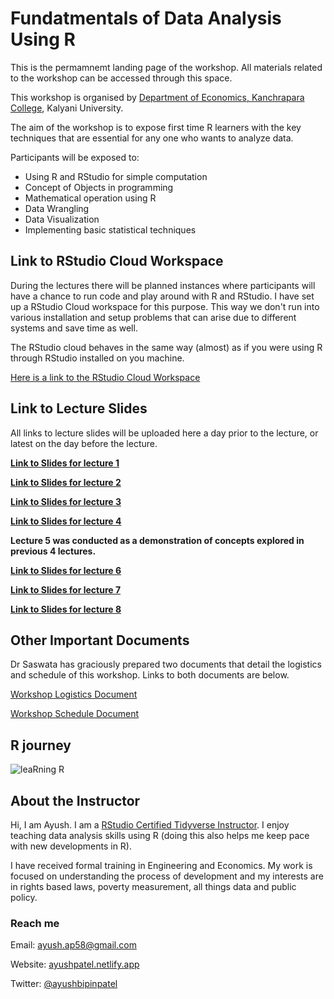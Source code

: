 # Fundatmentals of Data Analysis Using R

This is the permamnemt landing page of the workshop. All materials related to the workshop can be accessed through this space.

This workshop is organised by [Department of Economics, Kanchrapara College](https://www.kanchraparacollege.ac.in/), Kalyani University. 

The aim of the workshop is to expose first time R learners with the key techniques that are essential for any one who wants to analyze data. 

Participants will be exposed to:

  * Using R and RStudio for simple computation
  * Concept of Objects in programming
  * Mathematical operation using R
  * Data Wrangling
  * Data Visualization
  * Implementing basic statistical techniques 

## Link to RStudio Cloud Workspace

During the lectures there will be planned instances where participants will have a chance to run code and play around with R and RStudio. I have set up a RStudio Cloud workspace for this purpose. This way we don't run into various installation and setup problems that can arise due to different systems and save time as well.

The RStudio cloud behaves in the same way (almost) as if you were using R through RStudio installed on you machine.

[Here is a link to the RStudio Cloud Workspace](https://rstudio.cloud/spaces/146790/join?access_code=SI7nWOHMPPif3%2FgUyXWsP8x69UHdvUtdGepyGCsP)

## Link to Lecture Slides

All links to lecture slides will be uploaded here a day prior to the lecture, or latest on the day before the lecture.

__[Link to Slides for lecture 1 ](/lecture1.html)__

__[Link to Slides for lecture 2 ](/lecture2.html)__

__[Link to Slides for lecture 3 ](/lecture3.html)__

__[Link to Slides for lecture 4 ](/lecture4.html)__

__Lecture 5 was conducted as a demonstration of concepts explored in previous 4 lectures.__

__[Link to Slides for lecture 6 ](/lecture6.html)__

__[Link to Slides for lecture 7 ](/lecture7.html)__

__[Link to Slides for lecture 8 ](/lecture8.html)__


## Other Important Documents

Dr Saswata has graciously prepared two documents that detail the logistics and schedule of this workshop. Links to both documents are below.

[Workshop Logistics Document](https://github.com/AyushBipinPatel/Fundatmentals-of-Data-Analysis-Using-R/blob/main/course%20documents/R_WS_ECONKPC.pdf)

[Workshop Schedule Document](https://github.com/AyushBipinPatel/Fundatmentals-of-Data-Analysis-Using-R/blob/main/course%20documents/Course%20Schedule.pdf)
  
## R journey

![leaRning R](https://raw.githubusercontent.com/allisonhorst/stats-illustrations/master/rstats-artwork/r_first_then.png)
  
## About the Instructor

Hi, I am Ayush. I am a [RStudio Certified Tidyverse Instructor](https://education.rstudio.com/trainers/people/patel+ayush/). I enjoy teaching data analysis skills using R (doing this also helps me keep pace with new developments in R).

I have received formal training in Engineering and Economics. My work is focused on understanding the process of development and my interests are in rights based laws, poverty measurement, all things data and public policy. 

### Reach me 

Email: ayush.ap58@gmail.com

Website: [ayushpatel.netlify.app](https://ayushpatel.netlify.app/)

Twitter: [@ayushbipinpatel](https://twitter.com/ayushbipinpatel)
